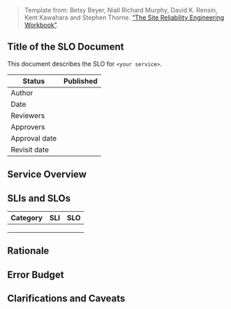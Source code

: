 > Template from: Betsy Beyer, Niall Richard Murphy, David K. Rensin, Kent Kawahara and Stephen Thorne. [“The Site Reliability Engineering Workbook”](https://landing.google.com/sre/book.html).

## Title of the SLO Document

This document describes the SLO for `<your service>`.

|Status        |Published |
|--------------|:--------:|
|Author        |          |
|Date          |          |
|Reviewers     |          |
|Approvers     |          |
|Approval date |          |
|Revisit date  |          |

## Service Overview

## SLIs and SLOs

|Category |SLI |SLO |
|---------|:---|---:|
|         |    |    |
|         |    |    |
|         |    |    |

## Rationale

## Error Budget

## Clarifications and Caveats
